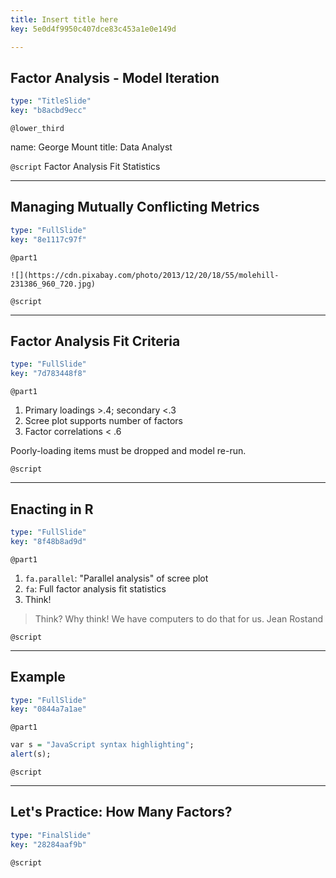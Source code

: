 ```yaml
---
title: Insert title here
key: 5e0d4f9950c407dce83c453a1e0e149d

---
```

## Factor Analysis -  Model Iteration

```yaml
type: "TitleSlide"
key: "b8acbd9ecc"
```

`@lower_third`

name: George Mount
title: Data Analyst


`@script`
Factor Analysis Fit Statistics


---
## Managing Mutually Conflicting Metrics 

```yaml
type: "FullSlide"
key: "8e1117c97f"
```

`@part1`
```
![](https://cdn.pixabay.com/photo/2013/12/20/18/55/molehill-231386_960_720.jpg)
```


`@script`



---
## Factor Analysis Fit Criteria

```yaml
type: "FullSlide"
key: "7d783448f8"
```

`@part1`
1. Primary loadings >.4; secondary <.3
2. Scree plot supports number of factors
3. Factor correlations < .6

Poorly-loading items must be dropped and model re-run.


`@script`



---
## Enacting in R



```yaml
type: "FullSlide"
key: "8f48b8ad9d"
```

`@part1`
1. ``fa.parallel``: "Parallel analysis" of scree plot
2. ``fa``: Full factor analysis fit statistics
3. Think!

> Think? Why think! We have computers to do that for us. Jean Rostand


`@script`



---
## Example

```yaml
type: "FullSlide"
key: "0844a7a1ae"
```

`@part1`
```r
var s = "JavaScript syntax highlighting";
alert(s);
```


`@script`



---
## Let's Practice: How Many Factors?

```yaml
type: "FinalSlide"
key: "28284aaf9b"
```

`@script`



